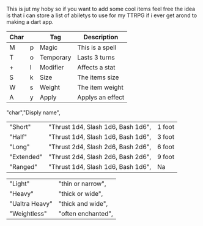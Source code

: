 This is jut my hoby so if you want to add some cool items feel free
  the idea is that i can store a list of abiletys to use for my TTRPG
  if i ever get arond to making a dart app.

|  Char ||   Tag   |    Description    |
|----|---|---------|-------------------|
|  M | p |  Magic  |  This is a spell  |    
|  T | o |Temporary|   Lasts 3 turns   |      
|  + | l | Modifier|   Affects a stat  |      
|  S | k |  Size   |   The items size  |
|  W | s |  Weight |  The item weight  |
|  A | y |  Apply  |  Applys an effect |

"char","Disply name",

|                    |                                     |      |
|--------------------|-------------------------------------|------|
|            "Short" | "Thrust 1d4, Slash 1d6, Bash 1d6",  |1 foot|
|             "Half" | "Thrust 1d4, Slash 1d6, Bash 1d6",  |3 foot|
|             "Long" | "Thrust 2d4, Slash 2d6, Bash 2d6",  |6 foot|
|         "Extended" | "Thrust 2d4, Slash 2d6, Bash 2d6",  |9 foot|
|           "Ranged" | "Thrust 1d4, Slash 1d6, Bash 1d6",  |  Na  |

|                    |                     | 
|--------------------|---------------------|
|            "Light" | "thin or narrow",   |      |
|            "Heavy" | "thick or wide",    |      |
|     "Ualtra Heavy" | "thick and wide",   |      |
|       "Weightless" | "often enchanted",  |      |
